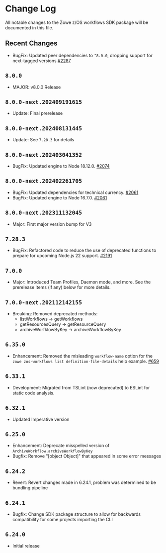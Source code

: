 # Change Log

All notable changes to the Zowe z/OS workflows SDK package will be documented in this file.

## Recent Changes

- BugFix: Updated peer dependencies to `^8.0.0`, dropping support for next-tagged versions [#2287](https://github.com/zowe/zowe-cli/pull/2287)

## `8.0.0`

- MAJOR: v8.0.0 Release

## `8.0.0-next.202409191615`

- Update: Final prerelease

## `8.0.0-next.202408131445`

- Update: See `7.28.3` for details

## `8.0.0-next.202403041352`

- BugFix: Updated engine to Node 18.12.0. [#2074](https://github.com/zowe/zowe-cli/pull/2074)

## `8.0.0-next.202402261705`

- BugFix: Updated dependencies for technical currency. [#2061](https://github.com/zowe/zowe-cli/pull/2061)
- BugFix: Updated engine to Node 16.7.0. [#2061](https://github.com/zowe/zowe-cli/pull/2061)

## `8.0.0-next.202311132045`

- Major: First major version bump for V3

## `7.28.3`

- BugFix: Refactored code to reduce the use of deprecated functions to prepare for upcoming Node.js 22 support. [#2191](https://github.com/zowe/zowe-cli/issues/2191)

## `7.0.0`

- Major: Introduced Team Profiles, Daemon mode, and more. See the prerelease items (if any) below for more details.

## `7.0.0-next.202112142155`

- Breaking: Removed deprecated methods:
  - listWorkflows -> getWorkflows
  - getResourcesQuery -> getResourceQuery
  - archiveWorfklowByKey -> archiveWorkflowByKey

## `6.35.0`

- Enhancement: Removed the misleading `workflow-name` option for the `zowe zos-workflows list definition-file-details` help example. [#659](https://github.com/zowe/zowe-cli/issues/659)

## `6.33.1`

- Development: Migrated from TSLint (now deprecated) to ESLint for static code analysis.

## `6.32.1`

- Updated Imperative version

## `6.25.0`

- Enhancement: Deprecate misspelled version of `ArchiveWorkflow.archiveWorkflowByKey`
- Bugfix: Remove "[object Object]" that appeared in some error messages

## `6.24.2`

- Revert: Revert changes made in 6.24.1, problem was determined to be bundling pipeline

## `6.24.1`

- Bugfix: Change SDK package structure to allow for backwards compatibility for some projects importing the CLI

## `6.24.0`

- Initial release
